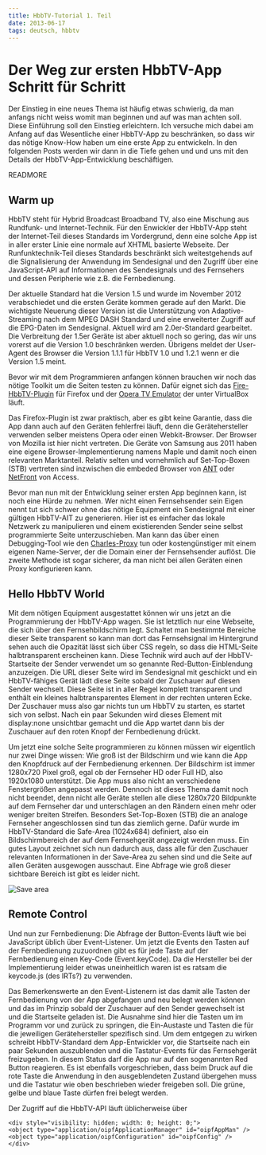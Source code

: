 ```yaml
---
title: HbbTV-Tutorial 1. Teil
date: 2013-06-17
tags: deutsch, hbbtv
---
```


# Der Weg zur ersten HbbTV-App Schritt für Schritt

Der Einstieg in eine neues Thema ist häufig etwas schwierig, da man anfangs nicht weiss womit man beginnen und auf was man achten soll. Diese Einführung soll den Einstieg erleichtern. Ich versuche mich dabei am Anfang auf das Wesentliche einer HbbTV-App zu beschränken, so dass wir das nötige Know-How haben um eine erste App zu entwickeln. In den folgenden Posts werden wir dann in die Tiefe gehen und und uns mit den Details der HbbTV-App-Entwicklung beschäftigen.

READMORE

## Warm up

HbbTV steht für Hybrid Broadcast Broadband TV, also eine Mischung aus Rundfunk- und Internet-Technik. Für den Enwickler der HbbTV-App steht der Internet-Teil dieses Standards im Vordergrund, denn eine solche App ist in aller erster Linie eine normale auf XHTML basierte Webseite. Der Runfunktechnik-Teil dieses Standards beschränkt sich weitestgehends auf die Signalisierung der Anwendung im Sendesignal und den Zugriff über eine JavaScript-API auf Informationen des Sendesignals und des Fernsehers und dessen Peripherie wie z.B. die Fernbedienung.

Der aktuelle Standard hat die Version 1.5 und wurde im November 2012 verabschiedet und die ersten Geräte kommen gerade auf den Markt. Die wichtigste Neuerung dieser Version ist die Unterstützung von Adaptive-Streaming nach dem MPEG DASH Standard und eine erweiterter Zugriff auf die EPG-Daten im Sendesignal. Aktuell wird am 2.0er-Standard gearbeitet. Die Verbreitung der 1.5er Geräte ist aber aktuell noch so gering, das wir uns vorerst auf die Version 1.0 beschränken werden. Übrigens meldet der User-Agent des Browser die Version 1.1.1 für HbbTV 1.0 und 1.2.1 wenn er die Version 1.5 meint.

Bevor wir mit dem Programmieren anfangen können brauchen wir noch das nötige Toolkit um die Seiten testen zu können. Dafür eignet sich das [Fire-HbbTV-Plugin](http://tum-iptv.aw.atosorigin.com/firehbbtv/index.php) für Firefox und der [Opera TV Emulator](http://business.opera.com/solutions/tv/emulator) der unter VirtualBox läuft.

Das Firefox-Plugin ist zwar praktisch, aber es gibt keine Garantie, dass die App dann auch auf den Geräten fehlerfrei läuft, denn die Gerätehersteller verwenden selber meistens Opera oder einen Webkit-Browser. Der Browser von Mozilla ist hier nicht vertreten. Die Geräte von Samsung aus 2011 haben eine eigene Browser-Implementierung namens Maple und damit noch einen relevanten Marktanteil. Relativ selten und vornehmlich auf Set-Top-Boxen (STB) vertreten sind inzwischen die embeded Browser von [ANT](http://www.antlimited.com/galio_hbbtv.asp) oder [NetFront](http://gl.access-company.com/products/itelectoronics/hbbtv/) von Access.

Bevor man nun mit der Entwicklung seiner ersten App beginnen kann, ist noch eine Hürde zu nehmen. Wer nicht einen Fernsehsender sein Eigen nennt tut sich schwer ohne das nötige Equipment ein Sendesignal mit einer gültigen HbbTV-AIT zu generieren. Hier ist es einfacher das lokale Netzwerk zu manipulieren und einem existierenden Sender seine selbst programmierte Seite unterzuschieben. Man kann das über einen Debugging-Tool wie den [Charles-Proxy](http://www.charlesproxy.com) tun oder kostengünstiger mit einem eigenen Name-Server, der die Domain einer der Fernsehsender auflöst. Die zweite Methode ist sogar sicherer, da man nicht bei allen Geräten einen Proxy konfigurieren kann.

## Hello HbbTV World

Mit dem nötigen Equipment ausgestattet können wir uns jetzt an die Programmierung der HbbTV-App wagen. Sie ist  letztlich nur eine Webseite, die sich über den Fernsehbildschirm legt. Schaltet man bestimmte Bereiche dieser Seite transparent so kann man dort das Fernsehsignal im Hintergrund sehen auch die Opazität lässt sich über CSS regeln, so dass die HTML-Seite halbtransparent erscheinen kann. Diese Technik wird auch auf der HbbTV-Startseite der Sender verwendet um so genannte Red-Button-Einblendung anzuzeigen. Die URL dieser Seite wird im Sendesignal mit geschickt und ein HbbTV-fähiges Gerät lädt diese Seite sobald der Zuschauer auf diesen Sender wechselt. Diese Seite ist in aller Regel komplett transparent und enthält ein kleines halbtransparentes Element in der rechten unteren Ecke. Der Zuschauer muss also gar nichts tun um HbbTV zu starten, es startet sich von selbst. Nach ein paar Sekunden wird dieses Element mit display:none unsichtbar gemacht und die App wartet dann bis der Zuschauer auf den roten Knopf der Fernbedienung drückt.

Um jetzt eine solche Seite programmieren zu können müssen wir eigentlich nur zwei Dinge wissen: Wie groß ist der Bildschirm und wie kann die App den Knopfdruck auf der Fernbedienung erkennen. Der Bildschirm ist immer 1280x720 Pixel groß, egal ob der Fernseher HD oder Full HD, also 1920x1080 unterstützt. Die App muss also nicht an verschiedene Fenstergrößen angepasst werden. Dennoch ist dieses Thema damit noch nicht beendet, denn nicht alle Geräte stellen alle diese 1280x720 Bildpunkte auf dem Fernseher dar und unterschlagen an den Rändern einen mehr oder weniger breiten Streifen. Besonders Set-Top-Boxen (STB) die an analoge Fernseher angeschlossen sind tun das ziemlich gerne. Dafür wurde im HbbTV-Standard die Safe-Area (1024x684) definiert, also ein Bildschirmbereich der auf dem Fernsehgerät angezeigt werden muss. Ein gutes Layout zeichnet sich nun dadurch aus, dass alle für den Zuschauer relevanten Informationen in der Save-Area zu sehen sind und die Seite auf allen Geräten ausgewogen ausschaut. Eine Abfrage wie groß dieser sichtbare Bereich ist gibt es leider nicht.

![Save area](savearea.jpg) 

## Remote Control

Und nun zur Fernbedienung: Die Abfrage der Button-Events läuft wie bei JavaScript üblich über Event-Listener. Um jetzt die Events den Tasten auf der Fernbedienung zuzuordnen gibt es für jede Taste auf der Fernbedienung einen Key-Code (Event.keyCode). Da die Hersteller bei der Implementierung leider etwas uneinheitlich waren ist es ratsam die keycode.js (des IRTs?) zu verwenden.

Das Bemerkenswerte an den Event-Listenern ist das damit alle Tasten der Fernbedienung von der App abgefangen und neu belegt werden können und das im Prinzip sobald der Zuschauer auf den Sender gewechselt ist und die Startseite geladen ist. Die Ausnahme sind hier die Tasten um im Programm vor und zurück zu springen, die Ein-Austaste und Tasten die für die jeweiligen Gerätehersteller spezifisch sind. Um dem entgegen zu wirken schreibt HbbTV-Standard dem App-Entwickler vor, die Startseite nach ein paar Sekunden auszublenden und die Tastatur-Events für das Fernsehgerät freizugeben. In diesem Status darf die App nur auf den sogenannten Red Button reagieren. Es ist ebenfalls vorgeschrieben, dass beim Druck auf die rote Taste die Anwendung in den ausgeblendeten Zustand übergehen muss und die Tastatur wie oben beschrieben wieder freigeben soll. Die grüne, gelbe und blaue Taste dürfen frei belegt werden.

Der Zugriff auf die HbbTV-API läuft üblicherweise über 

    <div style="visibility: hidden; width: 0; height: 0;">
    <object type="application/oipfApplicationManager" id="oipfAppMan" />
    <object type="application/oipfConfiguration" id="oipfConfig" />
    </div>

